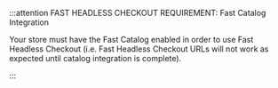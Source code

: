 :::attention FAST HEADLESS CHECKOUT REQUIREMENT: Fast Catalog Integration

Your store must have the Fast Catalog enabled in order to use Fast Headless Checkout (i.e. Fast Headless Checkout URLs will not work as expected until catalog integration is complete).

:::
